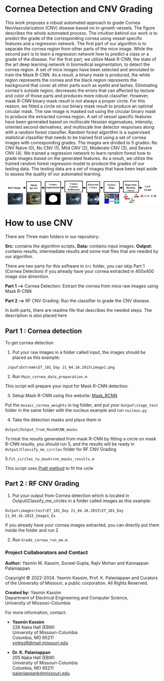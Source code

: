 # Cornea Detection and CNV Grading
This work proposes a robust automated approach to grade Cornea NeoVascularization (CNV) disease based on in-growth vessels. The figure describes the whole automated process. The intuition behind our work is to predict the grade of the corresponding cornea using vessel specific features and a regression network. The first part of our algorithm is to separate the cornea region from other parts of the mice image. While the second part is to learn a regression network how to predict a class or a grade of the disease. For the first part, we utilize Mask R-CNN, the state of the art deep learning network in biomedical segmentation, to detect the cornea region. A set of mice images have been selected and annotated to train the Mask R-CNN. As a result, a binary mask is produced, the white region represents the cornea and the black region represents the background that cover all other parts such as eyelid and lashes. Eliminating cornea's outside region, decreases the errors that can affected by texture and color of those parts and produces more robust classifier. However, mask R-CNN binary mask result is not always a proper circle. For this reason, we fitted a circle on our binary mask result to produce an optimal circular mask. The raw image is masked out using the circular binary mask to produce the extracted cornea region. A set of vessel specific features have been generated based on multiscale Hessian eigenvalues, intensity, oriented second derivatives, and multiscale line detector responses along with a random forest classifier. Random forest algorithm is a supervised statistical classifier that needs to be trained first using a set of cornea images with corresponding grades. The images are divided to 5 grades: No CNV Naive (0), No CNV (1), Mild CNV (2), Moderate CNV (3), and Severe CNV (4). We trained a regression network to learn random forest how to grade images based on the generated features. As a result, we utilize the trained random forest regression model to produce the grades of our testing data. The testing data are a set of images that have been kept aside to assess the quality of our automated learning.

![](/figures/pipeline.png)

# How to use CNV

There are Three main folders in our repository:

**Src:** contains the algorithm scripts.
**Data:** contains input images.
**Output:** contains results, intermediate results and some mat files that are needed by our algorithm. 


There are two parts for this software in ```Src``` folder, you can skip Part 1 (Cornea Detection) if you already have your cornea extracted in 400x400 image size dimention. 

**Part 1 -->** Cornea Detection: Extract the cornea from mice raw images using Mask R-CNN

**Part 2 -->** RF CNV Grading: Run the classifier to grade the CNV disease.

In both parts, there are readme file that describes the needed steps. The description is also placed here


## Part 1 : Cornea detection 

To get cornea detection

1. Put your raw images in a folder called input, the images should be placed as this example:

``` input\Extreme\ET_101_Day 21_04.16.2015\image1.png```

2. Run ```Main_cornea_data_preparation.m```

This script will prepare your input for Mask R-CNN detection.

3. Setup Mask R-CNN using this website: [Mask_RCNN](https://github.com/matterport/Mask_RCNN)

Put the ```mosaic_cornea_weights``` in log folder, and put your ```Output\stage_test``` folder in the same folder with the nucleus example and run ```nucleus.py``` 

4. Take the detection masks and place them in 

```Output/Output_from_MaskRCNN_masks```

To treat the results generated from mask R-CNN by fitting a circle on mask R-CNN results, you should run 5, and the results will be ready in ```Output/Classify_me_circles``` folder for RF CNV Grading

5.```fit_circles_to_maskrcnn_masks_results.m```
 
This script uses [Pratt method](https://www.mathworks.com/matlabcentral/fileexchange/22643-circle-fit-pratt-method) to fit the cicle


## Part 2 : RF CNV Grading

1. Put your output from Cornea detection which is located in Output\Classify_me_circles in a folder called images as this example:

``` Output\images\test\ET_101_Day 21_04.16.2015\ET_101_Day 21_04.16.2015_Image1_Ex ```

If you already have your cornea images extracted, you can directly put them inside the folder and run 2

2. Run ```Grade_cornea_run_me.m```

### Project Collaborators and Contact

**Author:** Yasmin M. Kassim, Suneel Gupta, Rajiv Mohan and Kannappan Palaniappan

Copyright &copy; 2022-2024. Yasmin Kassim, Prof. K. Palaniappan and Curators of the University of Missouri, a public corporation. All Rights Reserved.

**Created by:** Yasmin Kassim  
Department of Electrical Engineering and Computer Science,  
University of Missouri-Columbia  

For more information, contact:

* **Yasmin Kassim**  
226 Naka Hall (EBW)  
University of Missouri-Columbia  
Columbia, MO 65211  
ymkgz8@mail.missouri.edu  


* **Dr. K. Palaniappan**  
205 Naka Hall (EBW)  
University of Missouri-Columbia  
Columbia, MO 65211  
palaniappank@missouri.edu
